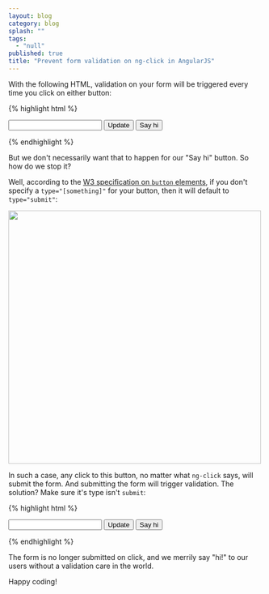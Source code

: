 ```yaml
---
layout: blog
category: blog
splash: ""
tags: 
  - "null"
published: true
title: "Prevent form validation on ng-click in AngularJS"
---
```



With the following HTML, validation on your form will be triggered every time you click on either button:

{% highlight html %}
<form>
    <input type="text" ng-model="video.Title" required />        
    <button ng-click="updateTitle()">Update</button>
    <button ng-click="alert('hi!')">Say hi</button>
</form>
{% endhighlight %}

But we don't necessarily want that to happen for our "Say hi" button. So how do we stop it?

Well, according to the [W3 specification on `button` elements](https://www.w3.org/TR/html401/interact/forms.html#h-17.5), if you don't specify a `type="[something]"` for your button, then it will default to `type="submit"`:

<img src="{{site.baseurl}}/media/2016-02-09 16_52_30-Forms in HTML documents.png" width="500" />

In such a case, any click to this button, no matter what `ng-click` says, will submit the form. And submitting the form will trigger validation. The solution? Make sure it's type isn't `submit`:

{% highlight html %}
<form>
    <input type="text" ng-model="video.Title" required />        
    <button ng-click="updateTitle()">Update</button>
    <button type="button" ng-click="alert('hi!')">Say hi</button>
</form>
{% endhighlight %}

The form is no longer submitted on click, and we merrily say "hi!" to our users without a validation care in the world.

Happy coding!
